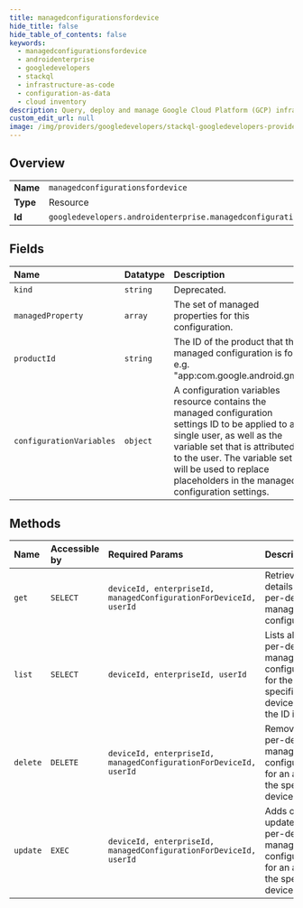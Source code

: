 ```yaml
---
title: managedconfigurationsfordevice
hide_title: false
hide_table_of_contents: false
keywords:
  - managedconfigurationsfordevice
  - androidenterprise
  - googledevelopers    
  - stackql
  - infrastructure-as-code
  - configuration-as-data
  - cloud inventory
description: Query, deploy and manage Google Cloud Platform (GCP) infrastructure and resources using SQL
custom_edit_url: null
image: /img/providers/googledevelopers/stackql-googledevelopers-provider-featured-image.png
---
```

  
    

## Overview
<table><tbody>
<tr><td><b>Name</b></td><td><code>managedconfigurationsfordevice</code></td></tr>
<tr><td><b>Type</b></td><td>Resource</td></tr>
<tr><td><b>Id</b></td><td><code>googledevelopers.androidenterprise.managedconfigurationsfordevice</code></td></tr>
</tbody></table>

## Fields
| Name | Datatype | Description |
|:-----|:---------|:------------|
| `kind` | `string` | Deprecated. |
| `managedProperty` | `array` | The set of managed properties for this configuration. |
| `productId` | `string` | The ID of the product that the managed configuration is for, e.g. "app:com.google.android.gm". |
| `configurationVariables` | `object` | A configuration variables resource contains the managed configuration settings ID to be applied to a single user, as well as the variable set that is attributed to the user. The variable set will be used to replace placeholders in the managed configuration settings. |
## Methods
| Name | Accessible by | Required Params | Description |
|:-----|:--------------|:----------------|:------------|
| `get` | `SELECT` | `deviceId, enterpriseId, managedConfigurationForDeviceId, userId` | Retrieves details of a per-device managed configuration. |
| `list` | `SELECT` | `deviceId, enterpriseId, userId` | Lists all the per-device managed configurations for the specified device. Only the ID is set. |
| `delete` | `DELETE` | `deviceId, enterpriseId, managedConfigurationForDeviceId, userId` | Removes a per-device managed configuration for an app for the specified device. |
| `update` | `EXEC` | `deviceId, enterpriseId, managedConfigurationForDeviceId, userId` | Adds or updates a per-device managed configuration for an app for the specified device. |

